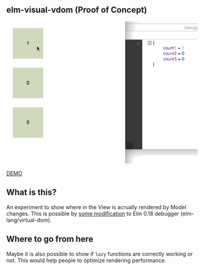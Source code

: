 elm-visual-vdom (Proof of Concept)
----

![](elm-visual-vdom.gif)

[DEMO](https://jinjor.github.io/elm-visual-vdom/)



## What is this?

An experiment to show where in the View is acrually rendered by Model changes.
This is possible by [some modification](https://github.com/jinjor/elm-visual-vdom/commit/ea85f6bb61d392f6ed0b41904d1b924e4224663c#diff-7a0987b9f8268f26f0e697b48ece0270) to Elm 0.18 debugger (elm-lang/virtual-dom).



## Where to go from here

Maybe it is also possible to show if `lazy` functions are correctly working or not.
This would help people to optimize rendering performance.
